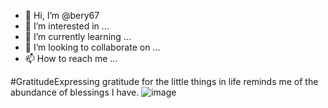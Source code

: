 - 👋 Hi, I’m @bery67
- 👀 I’m interested in ...
- 🌱 I’m currently learning ...
- 💞️ I’m looking to collaborate on ...
- 📫 How to reach me ...

<!---
bery67/bery67 is a ✨ special ✨ repository because its `README.md` (this file) appears on your GitHub profile.
You can click the Preview link to take a look at your changes.
--->
#GratitudeExpressing gratitude for the little things in life reminds me of the abundance of blessings I have.
![image](https://github.com/bery67/bery67/assets/137601761/783a7d92-7084-4e97-9b7f-0be1fafe21eb)
